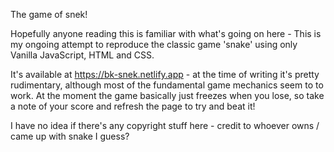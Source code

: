 The game of snek!

Hopefully anyone reading this is familiar with what's going on here - This is my ongoing attempt to reproduce the classic game 'snake' using only Vanilla JavaScript, HTML and CSS.

It's available at https://bk-snek.netlify.app - at the time of writing it's pretty rudimentary, although most of the fundamental game mechanics seem to to work. At the moment the game basically just freezes when you lose, so take a note of your score and refresh the page to try and beat it!

I have no idea if there's any copyright stuff here - credit to whoever owns / came up with snake I guess? 
